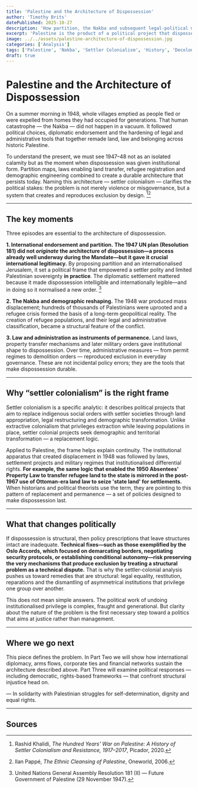 ```yaml
---
title: 'Palestine and the Architecture of Dispossession'
author: 'Timothy Brits'
datePublished: 2025-10-27
description: 'How partition, the Nakba and subsequent legal-political measures created a durable system of dispossession — and why understanding settler colonialism is necessary to make sense of the present.'
excerpt: 'Palestine is the product of a political project that dispossessed its people, remapped its land and normalised legal asymmetries. This piece traces the architecture of that dispossession and explains why naming the operation matters for justice.'
image: ../../assets/palestine-architecture-of-dispossession.jpg
categories: ['Analysis']
tags: ['Palestine', 'Nakba', 'Settler Colonialism', 'History', 'Decolonisation']
draft: true
---
```


# Palestine and the Architecture of Dispossession

On a summer morning in 1948, whole villages emptied as people fled or were expelled from homes they had occupied for generations. That human catastrophe — the Nakba — did not happen in a vacuum. It followed political choices, diplomatic endorsement and the hardening of legal and administrative tools that together remade land, law and belonging across historic Palestine.

To understand the present, we must see 1947–48 not as an isolated calamity but as the moment when dispossession was given institutional form. Partition maps, laws enabling land transfer, refugee registration and demographic engineering combined to create a durable architecture that persists today. Naming this architecture — settler colonialism — clarifies the political stakes: the problem is not merely violence or misgovernance, but a system that creates and reproduces exclusion by design. [^1][^2]

---

## The key moments

Three episodes are essential to the architecture of dispossession.

**1. International endorsement and partition.** **The 1947 UN plan (Resolution 181) did not _originate_ the architecture of dispossession—a process already well underway during the Mandate—but it gave it crucial international legitimacy.** By proposing partition and an internationalised Jerusalem, it set a political frame that empowered a settler polity and limited Palestinian sovereignty **in practice**. The diplomatic settlement mattered because it made dispossession intelligible and internationally legible—and in doing so it normalised a new order. [^3]

**2. The Nakba and demographic reshaping.** The 1948 war produced mass displacement; hundreds of thousands of Palestinians were uprooted and a refugee crisis formed the basis of a long-term geopolitical reality. The creation of refugee populations, and their legal and administrative classification, became a structural feature of the conflict.

**3. Law and administration as instruments of permanence.** Land laws, property transfer mechanisms and later military orders gave institutional shape to dispossession. Over time, administrative measures — from permit regimes to demolition orders — reproduced exclusion in everyday governance. These are not incidental policy errors; they are the tools that make dispossession durable.

---

## Why “settler colonialism” is the right frame

Settler colonialism is a specific analytic: it describes political projects that aim to replace indigenous social orders with settler societies through land appropriation, legal restructuring and demographic transformation. Unlike extractive colonialism that privileges extraction while leaving populations in place, settler colonial projects seek demographic and territorial transformation — a replacement logic.

Applied to Palestine, the frame helps explain continuity. The institutional apparatus that created displacement in 1948 was followed by laws, settlement projects and military regimes that institutionalised differential rights. **For example, the same logic that enabled the 1950 Absentees' Property Law to transfer refugee land to the state is mirrored in the post-1967 use of Ottoman-era land law to seize 'state land' for settlements.** When historians and political theorists use the term, they are pointing to this pattern of replacement and permanence — a set of policies designed to make dispossession last.

---

## What that changes politically

If dispossession is structural, then policy prescriptions that leave structures intact are inadequate. **Technical fixes—such as those exemplified by the Oslo Accords, which focused on demarcating borders, negotiating security protocols, or establishing conditional autonomy—risk preserving the very mechanisms that produce exclusion by treating a structural problem as a technical dispute.** That is why the settler-colonial analysis pushes us toward remedies that are structural: legal equality, restitution, reparations and the dismantling of asymmetrical institutions that privilege one group over another.

This does not mean simple answers. The political work of undoing institutionalised privilege is complex, fraught and generational. But clarity about the nature of the problem is the first necessary step toward a politics that aims at justice rather than management.

---

## Where we go next

This piece defines the problem. In Part Two we will show how international diplomacy, arms flows, corporate ties and financial networks sustain the architecture described above. Part Three will examine political responses — including democratic, rights-based frameworks — that confront structural injustice head on.

— In solidarity with Palestinian struggles for self-determination, dignity and equal rights.

---

## Sources

[^1]: Rashid Khalidi, _The Hundred Years' War on Palestine: A History of Settler Colonialism and Resistance, 1917–2017_, Picador, 2020.

[^2]: Ilan Pappé, _The Ethnic Cleansing of Palestine_, Oneworld, 2006.

[^3]: United Nations General Assembly Resolution 181 (II) — Future Government of Palestine (29 November 1947).
